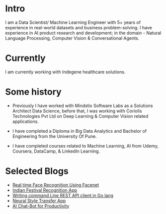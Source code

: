 
# Intro
I am a Data Scientist/ Machine Learning Engineer with 5+ years of experience in real-world datasets and business problem-solving. I have experience in AI product research and development; in the domain - Natural Language Processing, Computer Vision & Conversational Agents.

# Currently
I am currently working with Indegene healthcare solutions.

# Some history

- Previously I have worked with Mindstix Software Labs as a Solutions Architect Data Science, before that, I was working with Coriolis Technologies Pvt Ltd on Deep Learning & Computer Vision related applications.

- I have completed a Diploma in Big Data Analytics and Bachelor of Engineering from the University Of Pune.

- I have completed courses related to Machine Learning, AI from Udemy, Coursera, DataCamp, & LinkedIn Learning. 


# Selected Blogs

- [Real time Face Recognition Using Facenet](https://www.linkedin.com/pulse/real-time-face-recognition-using-facenet-ishwar-sawale/)
- [Indian Festival Recognition App](https://www.linkedin.com/pulse/indian-festival-recognition-app-ishwar-sawale/)
- [Writing command Line REST API client in Go lang](https://www.linkedin.com/pulse/writing-command-line-rest-api-client-go-lang-ishwar-sawale/)
- [Neural Style Transfer App](https://medium.com/@ishwarsawale/neural-style-transfer-app-7d5feb3df422)
- [AI Chat-Bot for Productivity](https://medium.com/@ishwarsawale/ai-chat-bot-for-productivity-5ce72a1eac87)
